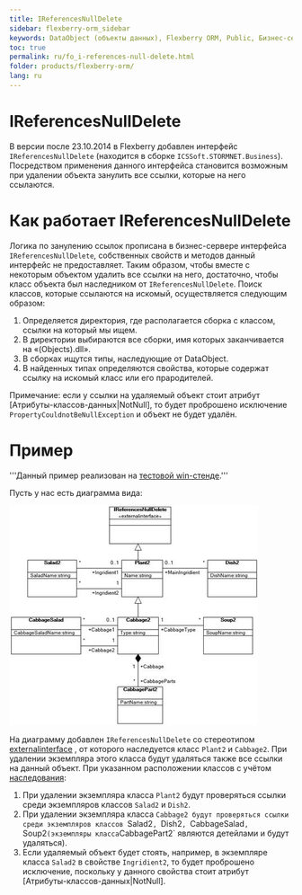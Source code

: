 ```yaml
---
title: IReferencesNullDelete
sidebar: flexberry-orm_sidebar
keywords: DataObject (объекты данных), Flexberry ORM, Public, Бизнес-серверы
toc: true
permalink: ru/fo_i-references-null-delete.html
folder: products/flexberry-orm/
lang: ru
---
```


# IReferencesNullDelete
В версии после 23.10.2014 в Flexberry добавлен интерфейс `IReferencesNullDelete` (находится в сборке `ICSSoft.STORMNET.Business`). Посредством применения данного интерфейса становится возможным при удалении объекта занулить все ссылки, которые на него ссылаются.

# Как работает IReferencesNullDelete
Логика по занулению ссылок прописана в бизнес-сервере интерфейса `IReferencesNullDelete`, собственных свойств и методов данный интерфейс не предоставляет. Таким образом, чтобы вместе с некоторым объектом удалить все ссылки на него, достаточно, чтобы класс объекта был наследником от `IReferencesNullDelete`.
Поиск классов, которые ссылаются на искомый, осуществляется следующим образом:
1. Определяется директория, где располагается сборка с классом, ссылки на который мы ищем.
2. В директории выбираются все сборки, имя которых заканчивается на «(Objects).dll».
3. В сборках ищутся типы, наследующие от DataObject.
4. В найденных типах определяются свойства, которые содержат ссылку на искомый класс или его прародителей. 

Примечание: если у ссылки на удаляемый объект стоит атрибут [Атрибуты-классов-данных|NotNull], то будет проброшено исключение `PropertyCouldnotBeNullException` и объект не будет удалён.

# Пример
'''Данный пример реализован на [тестовой win-стенде](devprocess_test-applications.html).'''

Пусть у нас есть диаграмма вида:

![](/images/pages/img/page/IReferencesNullDelete/IReferencesNullDelete.png)

На диаграмму добавлен `IReferencesNullDelete` со стереотипом [externalinterface](external-interface.html) , от которого наследуется класс `Plant2` и `Cabbage2`. При удалении экземпляра этого класса будут удаляться также все ссылки на данный объект.
При указанном расположении классов с учётом [наследования](inheritance.html):
1. При удалении экземпляра класса `Plant2` будут проверяться ссылки среди экземпляров классов `Salad2` и `Dish2`.
2. При удалении экземпляра класса `Cabbage2 будут проверяться ссылки среди экземпляров классов `Salad2`, `Dish2`, `CabbageSalad`, `Soup2` (экземпляры класса `CabbagePart2` являются детейлами и будут удаляться).
3. Если удаляемый объект будет стоять, например, в экземпляре класса `Salad2` в свойстве `Ingridient2`, то будет проброшено исключение, поскольку у данного свойства стоит атрибут [Атрибуты-классов-данных|NotNull].


